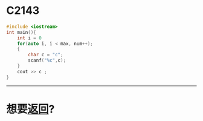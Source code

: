 # C2143

``` c++
#include <iostream>
int main(){
    int i = 0
    for(auto i, i < max, num++);
    {
        char c = "c";
        scanf("%c",c);
    }
    cout >> c ;
}
```


---
# 想要[返回](../README.md)?